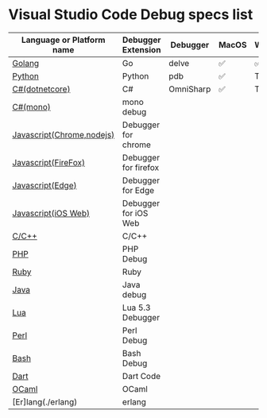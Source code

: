 # Visual Studio Code Debug specs list

|Language or Platform name|Debugger Extension|Debugger|MacOS|Windows|Linux|
|---|---|---|---|---|---|
|[Golang](./golang)|Go|delve|✅|✅|✅|
|[Python](./python)|Python|pdb|✅|TODO|✅|
|[C#(dotnetcore)](./csharp)|C#|OmniSharp|✅|TODO|✅|
|[C#(mono)](./csharp_mono)|mono debug|||||
|[Javascript(Chrome,nodejs)](./javascript_chrome)|Debugger for chrome|||||
|[Javascript(FireFox)](./javascript_firefox)|Debugger for firefox|||||
|[Javascript(Edge)](./javascript_edge)|Debugger for Edge|||||
|[Javascript(iOS Web)](./javascript_ios)|Debugger for iOS Web|||||
|[C/C++](./cpp)|C/C++|||||
|[PHP](./php)|PHP Debug|||||
|[Ruby](./ruby)|Ruby|||||
|[Java](./java)|Java debug|||||
|[Lua](./Lua)|Lua 5.3 Debugger|||||
|[Perl](./perl)|Perl Debug|||||
|[Bash](./bash)|Bash Debug|||||
|[Dart](./bash)|Dart Code|||||
|[OCaml](./ocaml)|OCaml|||||
|[Er]lang(./erlang)|erlang|||||
